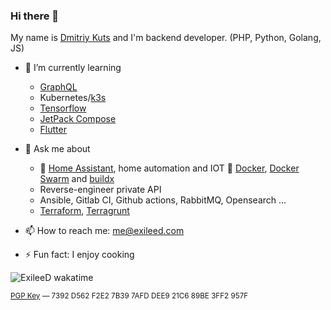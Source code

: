 ### Hi there 👋

My name is [Dmitriy Kuts](https://exileed.com) and I'm backend developer. (PHP, Python, Golang, JS)  



- 🌱 I’m currently learning
   - [GraphQL](https://graphql.org/)
   - Kubernetes/[k3s](https://k3s.io/)
   - [Tensorflow](https://www.tensorflow.org/)
   - [JetPack Compose](https://developer.android.com/jetpack/compose)
   - [Flutter](flutter.dev)

- 💬 Ask me about
  - 🤖 [Home Assistant](https://www.home-assistant.io/), home automation and IOT
  🐋 [Docker](https://www.docker.com/), [Docker Swarm](https://docs.docker.com/engine/swarm/) and [buildx](https://docs.docker.com/buildx/working-with-buildx/)
  - Reverse-engineer private API
  - Ansible, Gitlab CI, Github actions, RabbitMQ, Opensearch ...
  - [Terraform](https://www.terraform.io/), [Terragrunt](https://terragrunt.gruntwork.io/)
- 📫 How to reach me: me@exileed.com
- ⚡ Fun fact: I enjoy cooking
  
![ExileeD wakatime](https://github-readme-stats.vercel.app/api/wakatime?username=exileed&hide_progress=true)

<sup>
<a href="https://keybase.io/exileed/pgp_keys.asc">PGP Key</a> — 7392 D562 F2E2 7B39 7AFD DEE9 21C6 89BE 3FF2 957F
</sup>

<!--
**exileed/exileed** is a ✨ _special_ ✨ repository because its `README.md` (this file) appears on your GitHub profile.

Here are some ideas to get you started:

- 🔭 I’m currently working on ...
- 🌱 I’m currently learning ...
- 👯 I’m looking to collaborate on ...
- 🤔 I’m looking for help with ...

- 💬 Ask me about ... 
- 📫 How to reach me: ...
- 😄 Pronouns: ...
- ⚡ Fun fact: ...
-->
